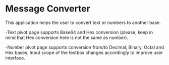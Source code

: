# Message Converter
This application helps the user to convert text or numbers to another base.

-Text pivot page supports Base64 and Hex conversion (please, keep in mind that Hex conversion here is not the same as number).

-Number pivot page supports conversion from/to Decimal, Binary, Octal and Hex bases. Input scope of the textbox changes accordingly to improve user interface.

